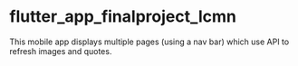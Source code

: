 # flutter_app_finalproject_lcmn
This mobile app displays multiple pages (using a nav bar) which use API to refresh images and quotes.
